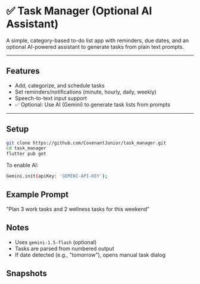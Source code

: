 # ✅ Task Manager (Optional AI Assistant)

A simple, category-based to-do list app with reminders, due dates, and an optional AI-powered assistant to generate tasks from plain text prompts.

---

## Features

- Add, categorize, and schedule tasks
- Set reminders/notifications (minute, hourly, daily, weekly)
- Speech-to-text input support
- ✅ Optional: Use AI (Gemini) to generate task lists from prompts

---

## Setup

```bash
git clone https://github.com/CovenantJunior/task_manager.git
cd task_manager
flutter pub get
```
To enable AI:

```bash
Gemini.init(apiKey: 'GEMINI-API-KEY');
```
## Example Prompt

"Plan 3 work tasks and 2 wellness tasks for this weekend"

## Notes

- Uses `gemini-1.5-flash` (optional)  
- Tasks are parsed from numbered output  
- If date detected (e.g., "tomorrow"), opens manual task dialog

## Snapshots

